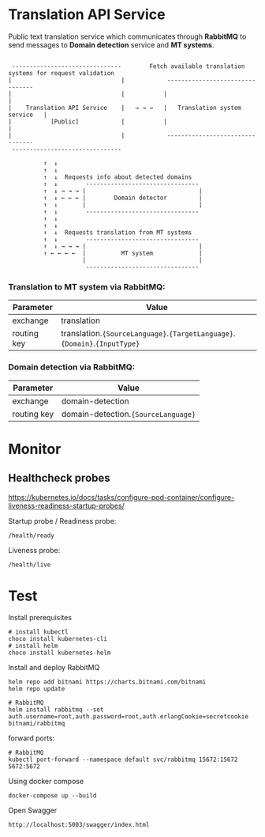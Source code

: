 # Translation API Service

Public text translation service which communicates through **RabbitMQ** to send messages to **Domain detection** service and **MT systems**.

```

 -------------------------------        Fetch available translation systems for request validation
|                               |            --------------------------------
|                               |           |                                |
|    Translation API Service    |   → → →   |   Translation system service   |
|           [Public]            |           |                                |
|                               |            --------------------------------
 -------------------------------

          ↑  ↓
          ↑  ↓
          ↑  ↓  Requests info about detected domains
          ↑  ↓        --------------------------------
          ↑  ↓ → → → |                                |
          ↑  ↓ ← ← ← |        Domain detector         |
          ↑  ↓       |                                |
          ↑  ↓        --------------------------------
          ↑  ↓
          ↑  ↓
          ↑  ↓  Requests translation from MT systems
          ↑  ↓        --------------------------------
          ↑  ↓ → → → |                                |
          ↑ ← ← ← ←  |          MT system             |
                     |                                |
                      --------------------------------

```

### Translation to MT system via RabbitMQ:

| Parameter           | Value                                                                             |
| ------------------- | --------------------------------------------------------------------------------- |
| exchange            | translation                                                                       |
| routing key         | translation.`{SourceLanguage}`.`{TargetLanguage}`.`{Domain}`.`{InputType}`        |

### Domain detection via RabbitMQ:

| Parameter           | Value                                                                             |
| ------------------- | --------------------------------------------------------------------------------- |
| exchange            | domain-detection                                                                  |
| routing key         | domain-detection.`{SourceLanguage}`                                               |


# Monitor

## Healthcheck probes

https://kubernetes.io/docs/tasks/configure-pod-container/configure-liveness-readiness-startup-probes/

Startup probe / Readiness probe:

`/health/ready`

Liveness probe:

`/health/live`


# Test

Install prerequisites

```Shell
# install kubectl
choco install kubernetes-cli
# install helm
choco install kubernetes-helm
```

Install and deploy RabbitMQ

```Shell
helm repo add bitnami https://charts.bitnami.com/bitnami
helm repo update

# RabbitMQ
helm install rabbitmq --set auth.username=root,auth.password=root,auth.erlangCookie=secretcookie bitnami/rabbitmq
```

forward ports:

```Shell
# RabbitMQ
kubectl port-forward --namespace default svc/rabbitmq 15672:15672 5672:5672
```

Using docker compose
```
docker-compose up --build
```

Open Swagger
```
http://localhost:5003/swagger/index.html
```
